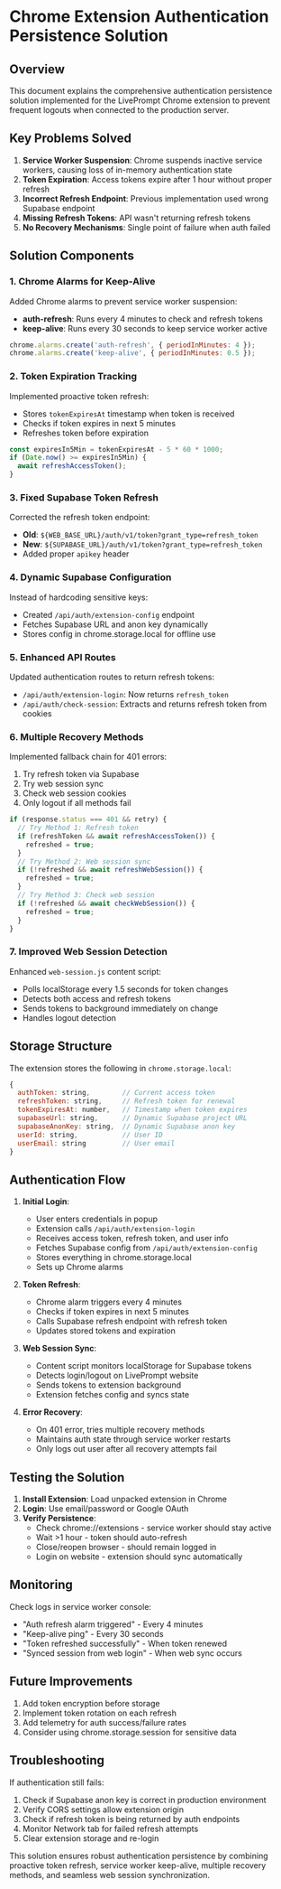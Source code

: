 # Chrome Extension Authentication Persistence Solution

## Overview

This document explains the comprehensive authentication persistence solution implemented for the LivePrompt Chrome extension to prevent frequent logouts when connected to the production server.

## Key Problems Solved

1. **Service Worker Suspension**: Chrome suspends inactive service workers, causing loss of in-memory authentication state
2. **Token Expiration**: Access tokens expire after 1 hour without proper refresh
3. **Incorrect Refresh Endpoint**: Previous implementation used wrong Supabase endpoint
4. **Missing Refresh Tokens**: API wasn't returning refresh tokens
5. **No Recovery Mechanisms**: Single point of failure when auth failed

## Solution Components

### 1. Chrome Alarms for Keep-Alive

Added Chrome alarms to prevent service worker suspension:
- **auth-refresh**: Runs every 4 minutes to check and refresh tokens
- **keep-alive**: Runs every 30 seconds to keep service worker active

```javascript
chrome.alarms.create('auth-refresh', { periodInMinutes: 4 });
chrome.alarms.create('keep-alive', { periodInMinutes: 0.5 });
```

### 2. Token Expiration Tracking

Implemented proactive token refresh:
- Stores `tokenExpiresAt` timestamp when token is received
- Checks if token expires in next 5 minutes
- Refreshes token before expiration

```javascript
const expiresIn5Min = tokenExpiresAt - 5 * 60 * 1000;
if (Date.now() >= expiresIn5Min) {
  await refreshAccessToken();
}
```

### 3. Fixed Supabase Token Refresh

Corrected the refresh token endpoint:
- **Old**: `${WEB_BASE_URL}/auth/v1/token?grant_type=refresh_token`
- **New**: `${SUPABASE_URL}/auth/v1/token?grant_type=refresh_token`
- Added proper `apikey` header

### 4. Dynamic Supabase Configuration

Instead of hardcoding sensitive keys:
- Created `/api/auth/extension-config` endpoint
- Fetches Supabase URL and anon key dynamically
- Stores config in chrome.storage.local for offline use

### 5. Enhanced API Routes

Updated authentication routes to return refresh tokens:
- `/api/auth/extension-login`: Now returns `refresh_token`
- `/api/auth/check-session`: Extracts and returns refresh token from cookies

### 6. Multiple Recovery Methods

Implemented fallback chain for 401 errors:
1. Try refresh token via Supabase
2. Try web session sync
3. Check web session cookies
4. Only logout if all methods fail

```javascript
if (response.status === 401 && retry) {
  // Try Method 1: Refresh token
  if (refreshToken && await refreshAccessToken()) {
    refreshed = true;
  }
  // Try Method 2: Web session sync
  if (!refreshed && await refreshWebSession()) {
    refreshed = true;
  }
  // Try Method 3: Check web session
  if (!refreshed && await checkWebSession()) {
    refreshed = true;
  }
}
```

### 7. Improved Web Session Detection

Enhanced `web-session.js` content script:
- Polls localStorage every 1.5 seconds for token changes
- Detects both access and refresh tokens
- Sends tokens to background immediately on change
- Handles logout detection

## Storage Structure

The extension stores the following in `chrome.storage.local`:
```javascript
{
  authToken: string,        // Current access token
  refreshToken: string,     // Refresh token for renewal
  tokenExpiresAt: number,   // Timestamp when token expires
  supabaseUrl: string,      // Dynamic Supabase project URL
  supabaseAnonKey: string,  // Dynamic Supabase anon key
  userId: string,           // User ID
  userEmail: string         // User email
}
```

## Authentication Flow

1. **Initial Login**:
   - User enters credentials in popup
   - Extension calls `/api/auth/extension-login`
   - Receives access token, refresh token, and user info
   - Fetches Supabase config from `/api/auth/extension-config`
   - Stores everything in chrome.storage.local
   - Sets up Chrome alarms

2. **Token Refresh**:
   - Chrome alarm triggers every 4 minutes
   - Checks if token expires in next 5 minutes
   - Calls Supabase refresh endpoint with refresh token
   - Updates stored tokens and expiration

3. **Web Session Sync**:
   - Content script monitors localStorage for Supabase tokens
   - Detects login/logout on LivePrompt website
   - Sends tokens to extension background
   - Extension fetches config and syncs state

4. **Error Recovery**:
   - On 401 error, tries multiple recovery methods
   - Maintains auth state through service worker restarts
   - Only logs out user after all recovery attempts fail

## Testing the Solution

1. **Install Extension**: Load unpacked extension in Chrome
2. **Login**: Use email/password or Google OAuth
3. **Verify Persistence**:
   - Check chrome://extensions - service worker should stay active
   - Wait >1 hour - token should auto-refresh
   - Close/reopen browser - should remain logged in
   - Login on website - extension should sync automatically

## Monitoring

Check logs in service worker console:
- "Auth refresh alarm triggered" - Every 4 minutes
- "Keep-alive ping" - Every 30 seconds  
- "Token refreshed successfully" - When token renewed
- "Synced session from web login" - When web sync occurs

## Future Improvements

1. Add token encryption before storage
2. Implement token rotation on each refresh
3. Add telemetry for auth success/failure rates
4. Consider using chrome.storage.session for sensitive data

## Troubleshooting

If authentication still fails:
1. Check if Supabase anon key is correct in production environment
2. Verify CORS settings allow extension origin
3. Check if refresh token is being returned by auth endpoints
4. Monitor Network tab for failed refresh attempts
5. Clear extension storage and re-login

This solution ensures robust authentication persistence by combining proactive token refresh, service worker keep-alive, multiple recovery methods, and seamless web session synchronization.